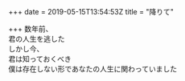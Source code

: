 +++
date = 2019-05-15T13:54:53Z
title = "降りて"

+++
数年前、  
君の人生を逃した  
しかし今、  
君は知っておくべき  
僕は存在しない形であなたの人生に関わっていました  